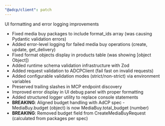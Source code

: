 ```yaml
---
"@adcp/client": patch
---
```


UI formatting and error logging improvements

- Fixed media buy packages to include format_ids array (was causing Pydantic validation errors)
- Added error-level logging for failed media buy operations (create, update, get_delivery)
- Fixed format objects display in products table (was showing [object Object])
- Added runtime schema validation infrastructure with Zod
- Added request validation to ADCPClient (fail fast on invalid requests)
- Added configurable validation modes (strict/non-strict) via environment variables
- Preserved trailing slashes in MCP endpoint discovery
- Improved error display in UI debug panel with proper formatting
- Added structured logger utility to replace console statements
- **BREAKING**: Aligned budget handling with AdCP spec - MediaBuy.budget (object) is now MediaBuy.total_budget (number)
- **BREAKING**: Removed budget field from CreateMediaBuyRequest (calculated from packages per spec)
